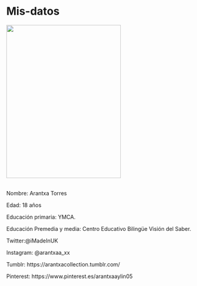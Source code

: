 # Mis-datos

<img src="descargas/Arantxa.jpg" width="300" height="400"/><br/><br/>

<p> Nombre: Arantxa Torres </p>

<p>Edad: 18 años</p>

<p>Educación primaria: YMCA.</p>

<p>Educación Premedia y media: Centro Educativo Bilingüe Visión del Saber.</p>

<p>Twitter:@iMadeInUK</p>

<p>Instagram: @arantxaa_xx</p>

<p>Tumblr: https://arantxacollection.tumblr.com/</p>

<p>Pinterest: https://www.pinterest.es/arantxaaylin05</p>

